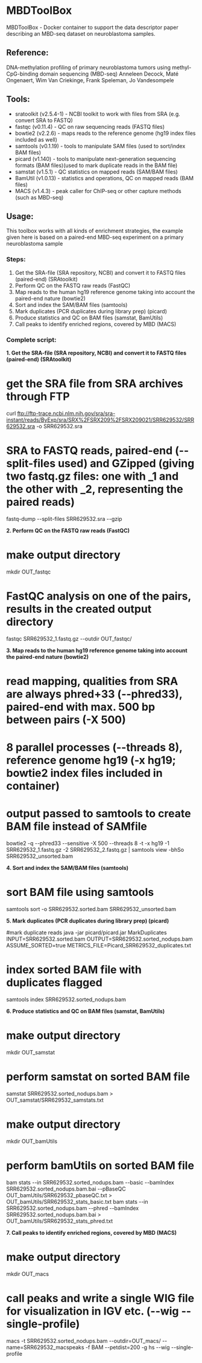 # MBDToolBox
MBDToolBox - Docker container to support the data descriptor paper describing an MBD-seq dataset on neuroblastoma samples.

## Reference:
DNA-methylation profiling of primary neuroblastoma tumors using methyl-CpG-binding domain sequencing (MBD-seq)
Anneleen Decock, Maté Ongenaert, Wim Van Criekinge, Frank Speleman, Jo Vandesompele

## Tools:
- sratoolkit (v2.5.4-1) - NCBI toolkit to work with files from SRA (e.g. convert SRA to FASTQ)
- fastqc (v0.11.4) - QC on raw sequencing reads (FASTQ files)
- bowtie2 (v2.2.6) - maps reads to the reference genome (hg19 index files included as well)
- samtools (v0.1.19) - tools to manipulate SAM files (used to sort/index BAM files)
- picard (v1.140) - tools to manipulate next-generation sequencing formats (BAM files)(used to mark duplicate reads in the BAM file)
- samstat (v1.5.1) - QC statistics on mapped reads (SAM/BAM files)
- BamUtil (v1.0.13) - statistics and operations, QC on mapped reads (BAM files)
- MACS (v1.4.3) - peak caller for ChIP-seq or other capture methods (such as MBD-seq)

## Usage:

This toolbox works with all kinds of enrichment strategies, the example given here is based on a paired-end MBD-seq experiment on a primary neuroblastoma sample

### Steps:
1. Get the SRA-file (SRA repository, NCBI) and convert it to FASTQ files (paired-end) (SRAtoolkit)</BR>
2. Perform QC on the FASTQ raw reads (FastQC)</BR>
3. Map reads to the human hg19 reference genome taking into account the paired-end nature (bowtie2)</BR>
4. Sort and index the SAM/BAM files (samtools)</BR>
5. Mark duplicates (PCR duplicates during library prep) (picard)</BR>
6. Produce statistics and QC on BAM files (samstat, BamUtils)</BR>
7. Call peaks to identify enriched regions, covered by MBD (MACS)</BR>

### Complete script:

<b>1. Get the SRA-file (SRA repository, NCBI) and convert it to FASTQ files (paired-end) (SRAtoolkit)</b></BR>

# get the SRA file from SRA archives through FTP
curl ftp://ftp-trace.ncbi.nlm.nih.gov/sra/sra-instant/reads/ByExp/sra/SRX%2FSRX209%2FSRX209021/SRR629532/SRR629532.sra -o SRR629532.sra

# SRA to FASTQ reads, paired-end (--split-files used) and GZipped (giving two fastq.gz files: one with _1 and the other with _2, representing the paired reads)
fastq-dump --split-files SRR629532.sra --gzip

<b>2. Perform QC on the FASTQ raw reads (FastQC)</b></BR>

# make output directory
mkdir OUT_fastqc

# FastQC analysis on one of the pairs, results in the created output directory
fastqc SRR629532_1.fastq.gz --outdir OUT_fastqc/

<b>3. Map reads to the human hg19 reference genome taking into account the paired-end nature (bowtie2)</b></BR>

# read mapping, qualities from SRA are always phred+33 (--phred33), paired-end with max. 500 bp between pairs (-X 500)
# 8 parallel processes (--threads 8), reference genome hg19 (-x hg19; bowtie2 index files included in container)
# output passed to samtools to create BAM file instead of SAMfile

bowtie2 -q --phred33 --sensitive -X 500 --threads 8 -t -x hg19 -1 SRR629532_1.fastq.gz -2 SRR629532_2.fastq.gz | samtools view -bhSo SRR629532_unsorted.bam

<b>4. Sort and index the SAM/BAM files (samtools)</b></BR>

# sort BAM file using samtools
samtools sort -o SRR629532.sorted.bam SRR629532_unsorted.bam

<b>5. Mark duplicates (PCR duplicates during library prep) (picard)</b></BR>

#mark duplicate reads
java -jar picard/picard.jar MarkDuplicates INPUT=SRR629532.sorted.bam OUTPUT=SRR629532.sorted_nodups.bam ASSUME_SORTED=true METRICS_FILE=Picard_SRR629532_duplicates.txt

# index sorted BAM file with duplicates flagged
samtools index SRR629532.sorted_nodups.bam

<b>6. Produce statistics and QC on BAM files (samstat, BamUtils)</b></BR>

# make output directory
mkdir OUT_samstat

# perform samstat on sorted BAM file
samstat SRR629532.sorted_nodups.bam > OUT_samstat/SRR629532_samstats.txt

# make output directory
mkdir OUT_bamUtils

# perform bamUtils on sorted BAM file
bam stats --in SRR629532.sorted_nodups.bam --basic --bamIndex SRR629532.sorted_nodups.bam.bai --pBaseQC OUT_bamUtils/SRR629532_pbaseQC.txt > OUT_bamUtils/SRR629532_stats_basic.txt
bam stats --in SRR629532.sorted_nodups.bam --phred --bamIndex SRR629532.sorted_nodups.bam.bai > OUT_bamUtils/SRR629532_stats_phred.txt

<b>7. Call peaks to identify enriched regions, covered by MBD (MACS)</b></BR>

# make output directory
mkdir OUT_macs

# call peaks and write a single WIG file for visualization in IGV etc. (--wig --single-profile)
macs -t SRR629532.sorted_nodups.bam --outdir=OUT_macs/ --name=SRR629532_macspeaks -f BAM --petdist=200 -g hs --wig --single-profile 




